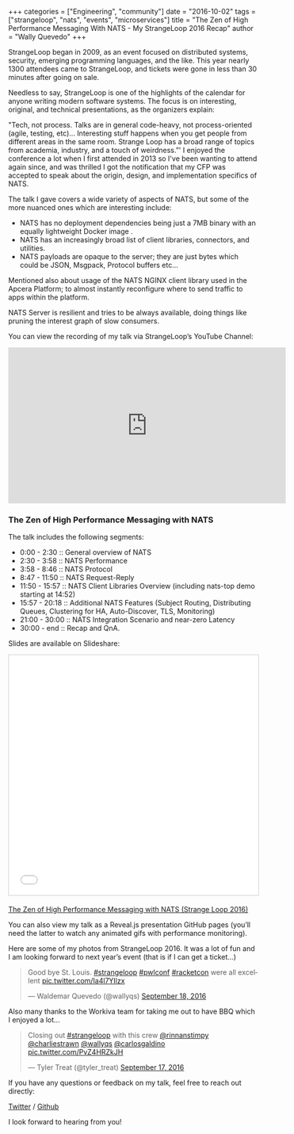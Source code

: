 +++
categories = ["Engineering", "community"]
date = "2016-10-02"
tags = ["strangeloop", "nats", "events", "microservices"]
title = "The Zen of High Performance Messaging With NATS - My StrangeLoop 2016 Recap"
author = "Wally Quevedo"
+++

StrangeLoop began in 2009, as an event focused on distributed systems, security, emerging programming languages, and the like. This year nearly 1300 attendees came to StrangeLoop, and tickets were gone in less than 30 minutes after going on sale.

Needless to say, StrangeLoop is one of the highlights of the calendar for anyone writing modern software systems. The focus is on interesting, original, and technical presentations, as the organizers explain:

"Tech, not process. Talks are in general code-heavy, not process-oriented (agile, testing, etc)... Interesting stuff happens when you get people from different areas in the same room. Strange Loop has a broad range of topics from academia, industry, and a touch of weirdness.”'
I enjoyed the conference a lot when I first attended in 2013 so I've been wanting to attend again since, and was thrilled I got the notification that my CFP was accepted to speak about the origin, design, and implementation specifics of NATS.

The talk I gave covers a wide variety of aspects of NATS, but some of the more nuanced ones which are interesting include:

  - NATS has no deployment dependencies being just a 7MB binary with an equally lightweight Docker image .
  - NATS has an increasingly broad list of client libraries, connectors, and utilities.
  - NATS payloads are opaque to the server; they are just bytes which could be JSON, Msgpack, Protocol buffers etc...

Mentioned also about usage of the NATS NGINX client library used in the Apcera Platform; to almost instantly reconfigure where to send traffic to apps within the platform.

NATS Server is resilient and tries to be always available, doing things like pruning the interest graph of slow consumers.

You can view the recording of my talk via StrangeLoop’s YouTube Channel:


<div class="embed-responsive embed-responsive-16by9">
  <iframe class="center-block" width="560" height="315" src="https://www.youtube.com/embed/dYrYCt2dTkw" frameborder="0" allowfullscreen></iframe>
</div>

### The Zen of High Performance Messaging with NATS

The talk includes the following segments:
<ul class="list-unstyled">
  <li>0:00 - 2:30 :: General overview of NATS</li>
  <li>2:30 - 3:58 :: NATS Performance</li>
  <li>3:58 - 8:46 :: NATS Protocol</li>
  <li>8:47 - 11:50 :: NATS Request-Reply</li>
  <li>11:50 - 15:57 :: NATS Client Libraries Overview (including nats-top demo starting at 14:52)</li>
  <li>15:57 - 20:18 :: Additional NATS Features (Subject Routing, Distributing Queues, Clustering for HA, Auto-Discover, TLS, Monitoring)</li>
  <li>21:00 - 30:00 :: NATS Integration Scenario and near-zero Latency</li>
  <li>30:00 - end :: Recap and QnA.</li>
</ul>

Slides are available on Slideshare:

<iframe src="//www.slideshare.net/slideshow/embed_code/key/KAE6b6Tjx5OYek" width="595" height="485" frameborder="0" marginwidth="0" marginheight="0" scrolling="no" style="border:1px solid #CCC; border-width:1px; margin-bottom:5px; max-width: 100%;" allowfullscreen></iframe>

[The Zen of High Performance Messaging with NATS (Strange Loop 2016)](http://www.slideshare.net/wallyqs/the-zen-of-high-performance-messaging-with-nats-strange-loop-2016)

You can also view my talk as a Reveal.js presentation GitHub pages (you’ll need the latter to watch any animated gifs with performance monitoring).

Here are some of my photos from StrangeLoop 2016. It was a lot of fun and I am looking forward to next year’s event (that is if I can get a ticket...)

<blockquote class="twitter-tweet" data-lang="en"><p lang="en" dir="ltr">Good bye St. Louis. <a href="https://twitter.com/hashtag/strangeloop?src=hash">#strangeloop</a> <a href="https://twitter.com/hashtag/pwlconf?src=hash">#pwlconf</a> <a href="https://twitter.com/hashtag/racketcon?src=hash">#racketcon</a> were all excellent <a href="https://t.co/Ia4l7YIlzx">pic.twitter.com/Ia4l7YIlzx</a></p>&mdash; Waldemar Quevedo (@wallyqs) <a href="https://twitter.com/wallyqs/status/777621622043779072">September 18, 2016</a></blockquote>
<script async src="//platform.twitter.com/widgets.js" charset="utf-8"></script>

Also many thanks to the Workiva team for taking me out to have BBQ which I enjoyed a lot...

<blockquote class="twitter-tweet" data-lang="en"><p lang="en" dir="ltr">Closing out <a href="https://twitter.com/hashtag/strangeloop?src=hash">#strangeloop</a> with this crew <a href="https://twitter.com/rinnanstimpy">@rinnanstimpy</a> <a href="https://twitter.com/charliestrawn">@charliestrawn</a> <a href="https://twitter.com/wallyqs">@wallyqs</a> <a href="https://twitter.com/carlosgaldino">@carlosgaldino</a> <a href="https://t.co/PvZ4HRZkJH">pic.twitter.com/PvZ4HRZkJH</a></p>&mdash; Tyler Treat (@tyler_treat) <a href="https://twitter.com/tyler_treat/status/777294960261378048">September 17, 2016</a></blockquote>
<script async src="//platform.twitter.com/widgets.js" charset="utf-8"></script>

If you have any questions or feedback on my talk, feel free to reach out directly:

[Twitter](https://twitter.com/wallyqs) / [Github](https://github.com/wallyqs)

I look forward to hearing from you!
